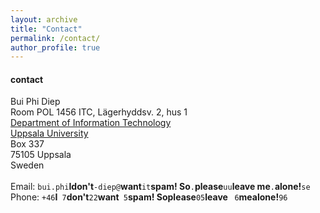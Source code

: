 ```yaml
---
layout: archive
title: "Contact"
permalink: /contact/
author_profile: true
---
```


<div class="container">
<h4><a name="contact information"></a>contact</h4>

<div class="row-fluid">
    <div class="span5">
            Bui Phi Diep<br/>
            Room POL 1456 ITC, Lägerhyddsv. 2, hus 1 <br/>
            <a href="http://www.it.uu.se/"> Department of Information Technology</a><br/>
            <a href="http://www.uu.se/"> Uppsala University</a><br/> 
            Box 337<br/>
            75105 Uppsala<br/>
            Sweden<br/><br/>
        <div id="hide_email">
            Email: <code>bui.phi</code><b>I</b><code></code><b>don't</b><code>-diep@</code><b>want</b><code>it</code><b>spam!
            </b><code></code><b>So</b><code>.</code><b>please</b><code>uu</code><b>leave
            </b><code></code><b>me</b><code>.</code><b>alone</b><code></code><b>!</b><code>se</code><br/>
            Phone: <code>+46</code><b>I</b><code> 7</code><b>don't</b><code>22</code><b>want</b><code> 5</code><b>spam!
            </b><code></code><b>So</b><b>please</b><code>05</code><b>leave
            </b><code> 6</code><b>me</b><b>alone</b><code></code><b>!</b><code>96</code><br/>
        </div>
    </div> 
</div>    

